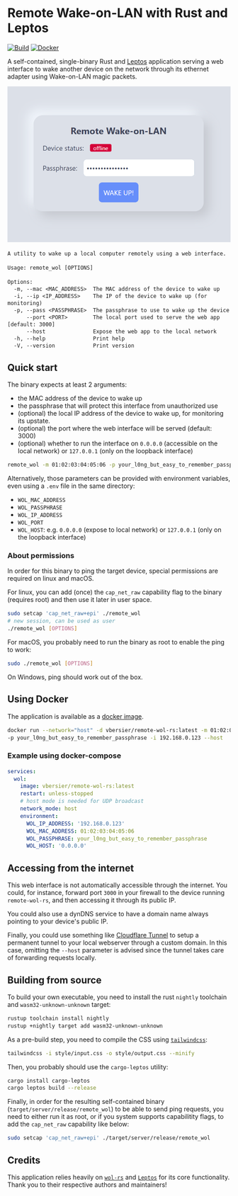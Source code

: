 # Remote Wake-on-LAN with Rust and Leptos

[![Build](https://github.com/beeb/remote-wol-rs/actions/workflows/build.yml/badge.svg)](https://github.com/beeb/remote-wol-rs/actions/workflows/build.yml)
[![Docker](https://github.com/beeb/remote-wol-rs/actions/workflows/docker.yml/badge.svg)](https://github.com/beeb/remote-wol-rs/actions/workflows/docker.yml)

A self-contained, single-binary Rust and [Leptos](https://github.com/leptos-rs/leptos) application serving a web
interface to wake another device on the network through its ethernet adapter using Wake-on-LAN magic packets.

![a screenshot of the web-app](screenshot.png)

```
A utility to wake up a local computer remotely using a web interface.

Usage: remote_wol [OPTIONS]

Options:
  -m, --mac <MAC_ADDRESS>  The MAC address of the device to wake up
  -i, --ip <IP_ADDRESS>    The IP of the device to wake up (for monitoring)
  -p, --pass <PASSPHRASE>  The passphrase to use to wake up the device
      --port <PORT>        The local port used to serve the web app [default: 3000]
      --host               Expose the web app to the local network
  -h, --help               Print help
  -V, --version            Print version
```

## Quick start

The binary expects at least 2 arguments:

- the MAC address of the device to wake up
- the passphrase that will protect this interface from unauthorized use
- (optional) the local IP address of the device to wake up, for monitoring its upstate.
- (optional) the port where the web interface will be served (default: 3000)
- (optional) whether to run the interface on `0.0.0.0` (accessible on the local network) or
  `127.0.0.1` (only on the loopback interface)

```bash
remote_wol -m 01:02:03:04:05:06 -p your_l0ng_but_easy_to_remember_passphrase -i 192.168.0.123 --host
```

Alternatively, those parameters can be provided with environment variables,
even using a `.env` file in the same directory:

- `WOL_MAC_ADDRESS`
- `WOL_PASSPHRASE`
- `WOL_IP_ADDRESS`
- `WOL_PORT`
- `WOL_HOST`: e.g. `0.0.0.0` (expose to local network) or `127.0.0.1` (only on the loopback interface)

### About permissions

In order for this binary to ping the target device, special permissions are required on linux and macOS.

For linux, you can add (once) the `cap_net_raw` capability flag to the binary (requires root) and then use it later in
user space.

```bash
sudo setcap 'cap_net_raw+epi' ./remote_wol
# new session, can be used as user
./remote_wol [OPTIONS]
```

For macOS, you probably need to run the binary as root to enable the ping to work:

```bash
sudo ./remote_wol [OPTIONS]
```

On Windows, ping should work out of the box.

## Using Docker

The application is available as a [docker image](https://hub.docker.com/r/vbersier/remote-wol-rs).

```bash
docker run --network="host" -d vbersier/remote-wol-rs:latest -m 01:02:03:04:05:06 \
-p your_l0ng_but_easy_to_remember_passphrase -i 192.168.0.123 --host
```

### Example using docker-compose

```yaml
services:
  wol:
    image: vbersier/remote-wol-rs:latest
    restart: unless-stopped
    # host mode is needed for UDP broadcast
    network_mode: host
    environment:
      WOL_IP_ADDRESS: '192.168.0.123'
      WOL_MAC_ADDRESS: 01:02:03:04:05:06
      WOL_PASSPHRASE: your_l0ng_but_easy_to_remember_passphrase
      WOL_HOST: '0.0.0.0'
```

## Accessing from the internet

This web interface is not automatically accessible through the internet. You could, for instance, forward port `3000` in
your firewall to the device running `remote-wol-rs`, and then accessing it through its public IP.

You could also use a dynDNS service to have a domain name always pointing to your device's public IP.

Finally, you could use something like [Cloudflare Tunnel](https://developers.cloudflare.com/cloudflare-one/connections/connect-apps/)
to setup a permanent tunnel to your local webserver through a custom domain. In this case, omitting the `--host`
parameter is advised since the tunnel takes care of forwarding requests locally.

## Building from source

To build your own executable, you need to install the rust `nightly` toolchain and `wasm32-unknown-unknown` target:

```bash
rustup toolchain install nightly
rustup +nightly target add wasm32-unknown-unknown
```

As a pre-build step, you need to compile the CSS using [`tailwindcss`](https://tailwindcss.com/docs/installation):

```bash
tailwindcss -i style/input.css -o style/output.css --minify
```

Then, you probably should use the `cargo-leptos` utility:

```bash
cargo install cargo-leptos
cargo leptos build --release
```

Finally, in order for the resulting self-contained binary (`target/server/release/remote_wol`) to be able to send
ping requests, you need to either run it as root, or if you system supports capabilitity flags, to add the `cap_net_raw`
capability like below:

```bash
sudo setcap 'cap_net_raw+epi' ./target/server/release/remote_wol
```

## Credits

This application relies heavily on [`wol-rs`](https://github.com/fengyc/wol-rs) and
[`Leptos`](https://github.com/leptos-rs/leptos) for its core functionality. Thank you to their respective authors and
maintainers!
